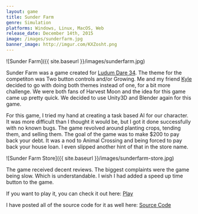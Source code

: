 ```yaml
---
layout: game
title: Sunder Farm
genre: Simulation
platforms: Windows, Linux, MacOS, Web
release_date: December 14th, 2015
image: /images/sunderfarm.jpg
banner_image: http://imgur.com/KXZosht.png
---
```

![Sunder Farm]({{ site.baseurl }}/images/sunderfarm.jpg)

Sunder Farm was a game created for [Ludum Dare 34](http://ludumdare.com/compo/2015/12/09/welcome-to-ludum-dare-34/). 
The theme for the competiton was Two button controls and/or Growing. Me and my friend [Kyle](https://twitter.com/Kyle_Crafty) decided to go with doing both themes instead of one, for a bit more challenge.
We were both fans of Harvest Moon and the idea for this game came up pretty quick. We decided to use Unity3D and Blender again for this game.

For this game, I tried my hand at creating a task based AI for our character. It was more difficult than I thought it would be, but I got it done successfully with no known bugs.
The game revolved around planting crops, tending them, and selling them. The goal of the game was to make $200 to pay back your debt. It was a nod to Animal Crossing and being forced to pay back your house loan. I even slipped another hint of that in the store name.

![Sunder Farm Store]({{ site.baseurl }}/images/sunderfarm-store.jpg)

The game received decent reviews. The biggest complaints were the game being slow. Which is understandable. I wish I had added a speed up time button to the game.

If you want to play it, you can check it out here:
[Play](http://ludumdare.com/compo/ludum-dare-34/?action=preview&uid=39888)

I have posted all of the source code for it as well here:
[Source Code](https://github.com/BudaDude/Ludum-Dare-34)
